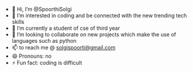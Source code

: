 - 👋 Hi, I’m @SpoorthiSolgi
- 👀 I’m interested in coding and be connected with the new trending tech skills
- 🌱 I’m currently a student of cse of third year
- 💞️ I’m looking to collaborate on new projects which make the use of languages such as python 
- 📫 to reach me @ solgispoorti@gmail.com
- 😄 Pronouns: no 
- ⚡ Fun fact: coding is difficult

<!---
SpoorthiSolgi/SpoorthiSolgi is a ✨ special ✨ repository because its `README.md` (this file) appears on your GitHub profile.
You can click the Preview link to take a look at your changes.
--->
